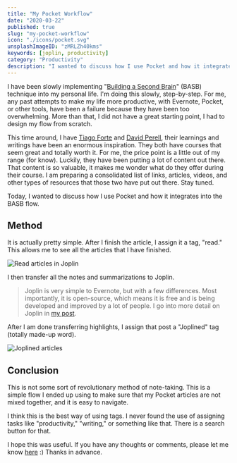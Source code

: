 ```yaml
---
title: "My Pocket Workflow"
date: "2020-03-22"
published: true
slug: "my-pocket-workflow"
icon: "./icons/pocket.svg"
unsplashImageID: "zMRLZh40kms"
keywords: [joplin, productivity]
category: "Productivity"
description: "I wanted to discuss how I use Pocket and how it integrates into the BASB flow."
---
```


I have been slowly implementing "[Building a Second Brain](https://www.buildingasecondbrain.com/)" (BASB) technique into my personal life. I'm doing this slowly, step-by-step. For me, any past attempts to make my life more productive, with Evernote, Pocket, or other tools, have been a failure because they have been too overwhelming. More than that, I did not have a great starting point, I had to design my flow from scratch.

This time around, I have [Tiago Forte](https://fortelabs.co/) and [David Perell](https://www.perell.com/), their learnings and writings have been an enormous inspiration. They both have courses that seem great and totally worth it. For me, the price point is a little out of my range (for know). Luckily, they have been putting a lot of content out there. That content is so valuable, it makes me wonder what do they offer during their course. I am preparing a consolidated list of links, articles, videos, and other types of resources that those two have put out there. Stay tuned.

Today, I wanted to discuss how I use Pocket and how it integrates into the BASB flow.

## Method


It is actually pretty simple. After I finish the article, I assign it a tag, "read." This allows me to see all the articles that I have finished.

![Read articles in Joplin](https://dj-pw-static.s3.amazonaws.com/media/images/uploads/2020/03/20/ca7f84dab9-pocket-read.png)

I then transfer all the notes and summarizations to Joplin.

> Joplin is very simple to Evernote, but with a few differences. Most importantly, it is open-source, which means it is free and is being developed and improved by a lot of people. I go into more detail on Joplin in [my post](https://rasulkireev.com/writings/joplin).

After I am done transferring highlights, I assign that post a "Joplined" tag (totally made-up word).

![Joplined articles](https://dj-pw-static.s3.amazonaws.com/media/images/uploads/2020/03/20/df8a969074-pocket-joplined.png)


## Conclusion

This is not some sort of revolutionary method of note-taking. This is a simple flow I ended up using to make sure that my Pocket articles are not mixed together, and it is easy to navigate.

I think this is the best way of using tags. I never found the use of assigning tasks like "productivity," "writing," or something like that. There is a search button for that.

I hope this was useful. If you have any thoughts or comments, please let me know [here](https://twitter.com/rasulkireev/status/1241842478564749314) :) Thanks in advance.